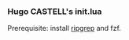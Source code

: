 ### Hugo CASTELL's init.lua
Prerequisite: install [ripgrep](https://github.com/BurntSushi/ripgrep) and fzf.
